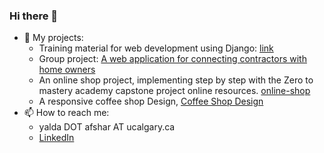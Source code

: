 ### Hi there 👋
- 🔭 My projects: 
  - Training material for web development using Django: [link](https://github.com/yaldaafshar/onboarding/blob/training/training%20material.md)
  - Group project: [A web application for connecting contractors with home owners](https://github.com/yaldaafshar/teamwork)
  - An online shop project, implementing step by step with the Zero to mastery academy capstone project online resources. [online-shop](https://github.com/yaldaafshar/OnlineShop)
  - A responsive coffee shop Design, [Coffee Shop Design](https://github.com/yaldaafshar/Coffee-Shop)
- 📫 How to reach me: 
  - yalda DOT afshar AT ucalgary.ca 
  - [LinkedIn](https://www.linkedin.com/in/yalda-afshar-823a60a7/)
<!--
**yaldaafshar/yaldaafshar** is a ✨ _special_ ✨ repository because its `README.md` (this file) appears on your GitHub profile.

Here are some ideas to get you started:


- 🌱 I’m currently learning ...
- 👯 I’m looking to collaborate on ...
- 🤔 I’m looking for help with ...
- 💬 Ask me about ...

- 😄 Pronouns: ...
- ⚡ Fun fact: ...
-->
